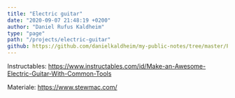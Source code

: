 ```yaml
---
title: "Electric guitar"
date: "2020-09-07 21:48:19 +0200"
author: "Daniel Rufus Kaldheim"
type: "page"
path: "/projects/electric-guitar"
github: https://github.com/danielkaldheim/my-public-notes/tree/master/Projects/Electric%20Guitar
---
```



Instructables:
<https://www.instructables.com/id/Make-an-Awesome-Electric-Guitar-With-Common-Tools>

Materiale:
<https://www.stewmac.com/>

